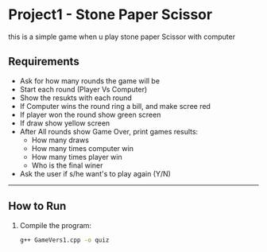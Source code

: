 # Project1 - Stone Paper Scissor
this is a simple game when u play stone paper Scissor with computer

## Requirements
- Ask for how many rounds the game will be
- Start each round (Player Vs Computer)
- Show the resukts with each round
- If Computer wins the round ring a bill, and make scree red
- If player won the round show green screen
- If draw show yellow screen
- After All rounds show Game Over, print games results:
    - How many draws
    - How many times computer win
    - How many times player win
    - Who is the final winer
- Ask the user if s/he want's to play again (Y/N)


---

## How to Run
1. Compile the program:
   ```bash
   g++ GameVers1.cpp -o quiz